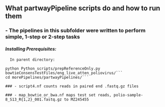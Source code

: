 ## What partwayPipeline scripts do and how to run them
### - The pipelines in this subfolder were written to perform simple, 1-step or 2-step tasks
#### *Installing Prerequisites:*
      In parent directory:
```module load python/3.10.8
python Python_scripts/prepReferenceOnly.py bowtieConsensTestFiles/eng_live_atten_poliovirus/```
cd morePipelines/partwayPipelines/```

### - script4.nf counts reads in paired end .fastq.gz files

### - map_bowtie_or_bwa.nf maps test set reads, polio-sample-8_S13_R{1,2}_001.fastq.gz to MZ245455
